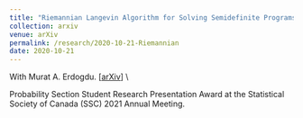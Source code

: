 ```yaml
---
title: "Riemannian Langevin Algorithm for Solving Semidefinite Programs"
collection: arxiv
venue: arXiv 
permalink: /research/2020-10-21-Riemannian
date: 2020-10-21
---
```


With Murat A. Erdogdu. 
\[[arXiv](https://arxiv.org/abs/2010.11176)\] \\
<!--  -->
Probability Section Student Research Presentation Award at the Statistical Society of Canada (SSC) 2021 Annual Meeting. 
